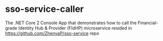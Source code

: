 # sso-service-caller
The .NET Core 2 Console App that demonstrates how to call the Financial-grade Identity Hub & Provider (FIdHP) microservice resided in https://github.com/ZhenyaP/sso-service repo
